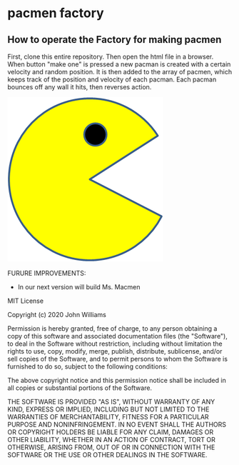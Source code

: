 # pacmen factory
## How to operate the Factory for making pacmen

First, clone this entire repository.
Then open the html file in a browser.
When button "make one" is pressed a new pacman is created with a certain velocity and random position. 
It is then added to the array of pacmen, which keeps track of the position and velocity of each pacman.
Each pacman bounces off any wall it hits, then reverses action. 


<img src="PacMan1.png">

FURURE IMPROVEMENTS:
  - In our next version will build Ms. Macmen

MIT License

Copyright (c) 2020 John Williams

Permission is hereby granted, free of charge, to any person obtaining a copy
of this software and associated documentation files (the "Software"), to deal
in the Software without restriction, including without limitation the rights
to use, copy, modify, merge, publish, distribute, sublicense, and/or sell
copies of the Software, and to permit persons to whom the Software is
furnished to do so, subject to the following conditions:

The above copyright notice and this permission notice shall be included in all
copies or substantial portions of the Software.

THE SOFTWARE IS PROVIDED "AS IS", WITHOUT WARRANTY OF ANY KIND, EXPRESS OR
IMPLIED, INCLUDING BUT NOT LIMITED TO THE WARRANTIES OF MERCHANTABILITY,
FITNESS FOR A PARTICULAR PURPOSE AND NONINFRINGEMENT. IN NO EVENT SHALL THE
AUTHORS OR COPYRIGHT HOLDERS BE LIABLE FOR ANY CLAIM, DAMAGES OR OTHER
LIABILITY, WHETHER IN AN ACTION OF CONTRACT, TORT OR OTHERWISE, ARISING FROM,
OUT OF OR IN CONNECTION WITH THE SOFTWARE OR THE USE OR OTHER DEALINGS IN THE
SOFTWARE.
